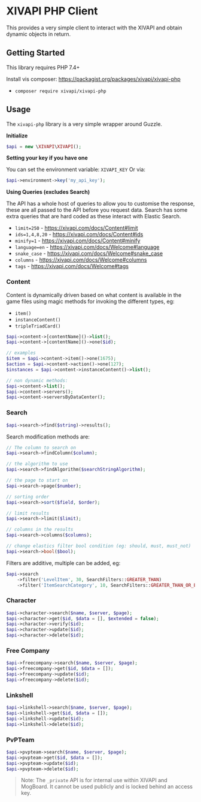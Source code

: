 # XIVAPI PHP Client

This provides a very simple client to interact with the XIVAPI and obtain dynamic objects in return.

## Getting Started

This library requires PHP 7.4+

Install vis composer: https://packagist.org/packages/xivapi/xivapi-php

- `composer require xivapi/xivapi-php`

## Usage

The `xivapi-php` library is a very simple wrapper around Guzzle.

**Initialize**
```php
$api = new \XIVAPI\XIVAPI();
```

**Setting your key if you have one**

You can set the environment variable: `XIVAPI_KEY` Or via:

```php
$api->environment->key('my_api_key');
```

**Using Queries (excludes Search)**

The API has a whole host of queries to allow you to customise the response, these are all passed to the API before you request data. Search has some extra queries that are hard coded as these interact with Elastic Search.

- `limit=250` - https://xivapi.com/docs/Content#limit
- `ids=1,4,8,20` - https://xivapi.com/docs/Content#ids
- `minify=1` - https://xivapi.com/docs/Content#minify
- `language=en` - https://xivapi.com/docs/Welcome#language
- `snake_case` - https://xivapi.com/docs/Welcome#snake_case
- `columns` - https://xivapi.com/docs/Welcome#columns
- `tags` - https://xivapi.com/docs/Welcome#tags

### Content

Content is dynamically driven based on what content is available in the game files using magic methods for invoking the different types, eg:

- `item()`
- `instanceContent()`
- `tripleTriadCard()`

```php
$api->content->[contentName]()->list();
$api->content->[contentName]()->one($id);

// examples
$item = $api->content->item()->one(1675);
$action = $api->content->action()->one(127);
$instances = $api->content->instanceContent()->list();

// non dynamic methods:
$api->content->list();
$api->content->servers();
$api->content->serversByDataCenter();
```

### Search

```php
$api->search->find($string)->results();
```

Search modification methods are:
```php
// The column to search on
$api->search->findColumn($column);

// the algorithm to use
$api->search->findAlgorithm($searchStringAlgorithm);

// the page to start on
$api->search->page($number);

// sorting order
$api->search->sort($field, $order);

// limit results
$api->search->limit($limit);

// columns in the results
$api->search->columns($columns);

// change elastics filter bool condition (eg: should, must, must_not)
$api->search->bool($bool);
```

Filters are additive, multiple can be added, eg:

```php
$api->search
    ->filter('LevelItem', 30, SearchFilters::GREATER_THAN)
    ->filter('ItemSearchCategory', 10, SearchFilters::GREATER_THAN_OR_EQUAL_TO);
```


### Character

```php
$api->character->search($name, $server, $page);
$api->character->get($id, $data = [], $extended = false);
$api->character->verify($id);
$api->character->update($id);
$api->character->delete($id);
```

### Free Company

```php
$api->freecompany->search($name, $server, $page);
$api->freecompany->get($id, $data = []);
$api->freecompany->update($id);
$api->freecompany->delete($id);
```

### Linkshell

```php
$api->linkshell->search($name, $server, $page);
$api->linkshell->get($id, $data = []);
$api->linkshell->update($id);
$api->linkshell->delete($id);
```

### PvPTeam

```php
$api->pvpteam->search($name, $server, $page);
$api->pvpteam->get($id, $data = []);
$api->pvpteam->update($id);
$api->pvpteam->delete($id);
```

> Note: The `_private` API is for internal use within XIVAPI and MogBoard. It cannot be used publicly and is locked behind an access key.
